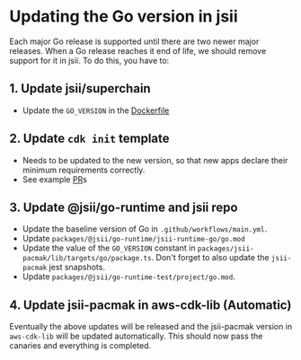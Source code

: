# Updating the Go version in jsii

Each major Go release is supported until there are two newer major releases. When a Go release reaches it end of life,
we should remove support for it in jsii. To do this, you have to:

## 1. Update jsii/superchain

- Update the `GO_VERSION` in the [Dockerfile](https://github.com/aws/jsii-superchain/blob/main/superchain/Dockerfile#L87)

## 2. Update `cdk init` template

- Needs to be updated to the new version, so that new apps declare their minimum requirements correctly.
- See example [PR](https://github.com/aws/aws-cdk-cli/pull/768)s

## 3. Update @jsii/go-runtime and jsii repo

- Update the baseline version of Go in `.github/workflows/main.yml`.
- Update `packages/@jsii/go-runtime/jsii-runtime-go/go.mod`
- Update the value of the `GO_VERSION` constant in `packages/jsii-pacmak/lib/targets/go/package.ts`. Don't forget to
  also update the `jsii-pacmak` jest snapshots.
- Update `packages/@jsii/go-runtime-test/project/go.mod`.

## 4. Update jsii-pacmak in aws-cdk-lib (Automatic)

Eventually the above updates will be released and the jsii-pacmak version in `aws-cdk-lib` will be updated automatically.
This should now pass the canaries and everything is completed.
